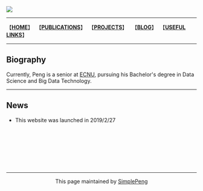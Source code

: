 <img style="-webkit-user-select: none;" src="https://raw.githubusercontent.com/SimpleLP/simplelp.github.io/master/profile.PNG">

------------------------

【**[HOME](https://simplelp.github.io/)**】&nbsp;&nbsp;【**[PUBLICATIONS](https://simplelp.github.io/publications/)**】&nbsp;&nbsp;【**[PROJECTS](https://simplelp.github.io/projects/)**】 &nbsp;&nbsp;【**[BLOG](https://simplelp.github.io/blog/)**】&nbsp;&nbsp;【**[USEFUL LINKS](https://simplelp.github.io/links/)**】

---------------------

## Biography
Currently, Peng is a senior at [ECNU](https://www.ecnu.edu.cn/), pursuing his Bachelor's degree in Data Science and Big Data Technology.

---------------------------

## News
- This website was launched in 2019/2/27


<br>
<br>
<br>
<br>
<br>
<br>

------------------------------------------

<center> This page maintained by <a href="https://github.com/SimpleLP/simplelp.github.io">SimplePeng</a> </center>
